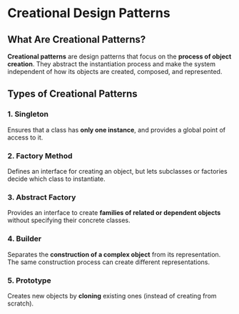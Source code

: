 # Creational Design Patterns

## What Are Creational Patterns?

**Creational patterns** are design patterns that focus on the **process of object creation**. They abstract the instantiation process and make the system independent of how its objects are created, composed, and represented.

## Types of Creational Patterns

### 1. ️Singleton

Ensures that a class has **only one instance**, and provides a global point of access to it.

### 2. Factory Method

Defines an interface for creating an object, but lets subclasses or factories decide which class to instantiate.

### 3. Abstract Factory

Provides an interface to create **families of related or dependent objects** without specifying their concrete classes.

### 4. Builder

Separates the **construction of a complex object** from its representation. The same construction process can create different representations.

### 5. Prototype

Creates new objects by **cloning** existing ones (instead of creating from scratch).